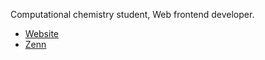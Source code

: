 Computational chemistry student, Web frontend developer.

- [Website](https://siwl.dev)
- [Zenn](https://zenn.dev/s_inoue0108)

<!---
s-inoue0108/s-inoue0108 is a ✨ special ✨ repository because its `README.md` (this file) appears on your GitHub profile.
You can click the Preview link to take a look at your changes.
--->
